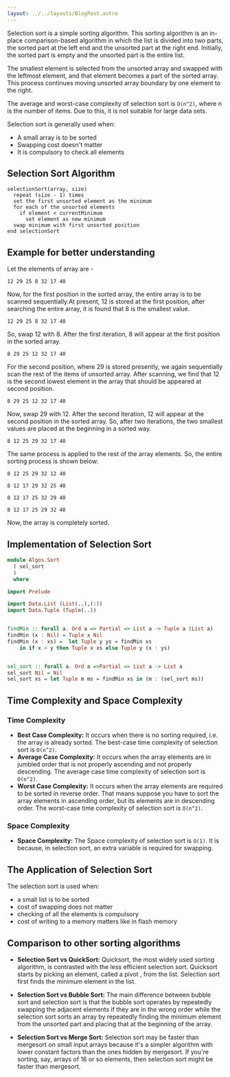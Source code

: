 ```yaml
---
layout: ../../layouts/BlogPost.astro
---
```


Selection sort is a simple sorting algorithm. This sorting algorithm is an in-place comparison-based algorithm in which the list is divided into two parts, the sorted part at the left end and the unsorted part at the right end. Initially, the sorted part is empty and the unsorted part is the entire list.

The smallest element is selected from the unsorted array and swapped with the leftmost element, and that element becomes a part of the sorted array. This process continues moving unsorted array boundary by one element to the right.

The average and worst-case complexity of selection sort is `O(n^2)`, where n is the number of items. Due to this, it is not suitable for large data sets.

Selection sort is generally used when:
- A small array is to be sorted
- Swapping cost doesn't matter
- It is compulsory to check all elements


## Selection Sort Algorithm

```
selectionSort(array, size)
  repeat (size - 1) times
  set the first unsorted element as the minimum
  for each of the unsorted elements
    if element < currentMinimum
      set element as new minimum
  swap minimum with first unsorted position
end selectionSort
```

## Example for better understanding

Let the elements of array are -
```
12 29 25 8 32 17 40
```

Now, for the first position in the sorted array, the entire array is to be scanned sequentially.At present, 12 is stored at the first position, after searching the entire array, it is found that 8 is the smallest value.
```
12 29 25 8 32 17 40
```
So, swap 12 with 8. After the first iteration, 8 will appear at the first position in the sorted array.
```
8 29 25 12 32 17 40
```
For the second position, where 29 is stored presently, we again sequentially scan the rest of the items of unsorted array. After scanning, we find that 12 is the second lowest element in the array that should be appeared at second position.
```
8 29 25 12 32 17 40
```
Now, swap 29 with 12. After the second iteration, 12 will appear at the second position in the sorted array. So, after two iterations, the two smallest values are placed at the beginning in a sorted way.
```
8 12 25 29 32 17 40
```
The same process is applied to the rest of the array elements. So, the entire sorting process is shown below:
```
8 12 25 29 32 12 40
```

```
8 12 17 29 32 25 40
```

```
8 12 17 25 32 29 40
```

```
8 12 17 25 29 32 40
```

Now, the array is completely sorted.

## Implementation of Selection Sort

```Purescript
module Algos.Sort
  ( sel_sort
  )
  where

import Prelude

import Data.List (List(..),(:))
import Data.Tuple (Tuple(..))


findMin :: forall a. Ord a => Partial => List a -> Tuple a (List a)
findMin (x : Nil) = Tuple x Nil
findMin (x : xs) =  let Tuple y ys = findMin xs 
    in if x < y then Tuple x xs else Tuple y (x : ys)


sel_sort :: forall a. Ord a =>Partial => List a -> List a 
sel_sort Nil = Nil
sel_sort xs = let Tuple m ms = findMin xs in (m : (sel_sort ms)) 

```


## Time Complexity and Space Complexity

### Time Complexity

- **Best Case Complexity:** It occurs when there is no sorting required, i.e. the array is already sorted. The best-case time complexity of selection sort is `O(n^2)`.
- **Average Case Complexity:** It occurs when the array elements are in jumbled order that is not properly ascending and not properly descending. The average case time complexity of selection sort is `O(n^2)`.
- **Worst Case Complexity:** It occurs when the array elements are required to be sorted in reverse order. That means suppose you have to sort the array elements in ascending order, but its elements are in descending order. The worst-case time complexity of selection sort is `O(n^2)`.


### Space Complexity
- **Space Complexity:** The Space complexity of selection sort is `O(1)`. It is because, in selection sort, an extra variable is required for swapping.

## The Application of Selection Sort

The selection sort is used when:
- a small list is to be sorted
- cost of swapping does not matter
- checking of all the elements is compulsory
- cost of writing to a memory matters like in flash memory 

## Comparison to other sorting algorithms
- **Selection Sort vs QuickSort:** Quicksort, the most widely used sorting algorithm, is contrasted with the less efficient selection sort. Quicksort starts by picking an element, called a pivot , from the list. Selection sort first finds the minimum element in the list.


- **Selection Sort vs Bubble Sort:** The main difference between bubble sort and selection sort is that the bubble sort operates by repeatedly swapping the adjacent elements if they are in the wrong order while the selection sort sorts an array by repeatedly finding the minimum element from the unsorted part and placing that at the beginning of the array.


- **Selection Sort vs Merge Sort:** Selection sort may be faster than mergesort on small input arrays because it's a simpler algorithm with lower constant factors than the ones hidden by mergesort. If you're sorting, say, arrays of 16 or so elements, then selection sort might be faster than mergesort.
